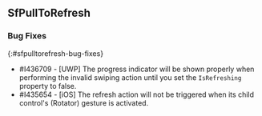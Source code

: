 ## SfPullToRefresh

### Bug Fixes
{:#sfpulltorefresh-bug-fixes}

* \#I436709 - [UWP] The progress indicator will be shown properly when performing the invalid swiping action until you set the `IsRefreshing` property to false.
* \#I435654 - [iOS] The refresh action will not be triggered when its child control's (Rotator) gesture is activated.
